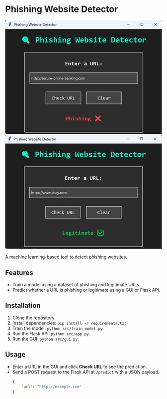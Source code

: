 # Phishing Website Detector

![Phishing Detector](images/phishing.png) ![Phishing Detector](images/legitimate.png)

A machine learning-based tool to detect phishing websites.

## Features
- Train a model using a dataset of phishing and legitimate URLs.
- Predict whether a URL is phishing or legitimate using a GUI or Flask API.

## Installation
1. Clone the repository.
2. Install dependencies: `pip install -r requirements.txt`.
3. Train the model: `python src/train_model.py`.
4. Run the Flask API: `python src/app.py`.
5. Run the GUI: `python src/gui.py`.

## Usage
- Enter a URL in the GUI and click **Check URL** to see the prediction.
- Send a POST request to the Flask API at `/predict` with a JSON payload:
  ```json
  {
      "url": "http://example.com"
  }